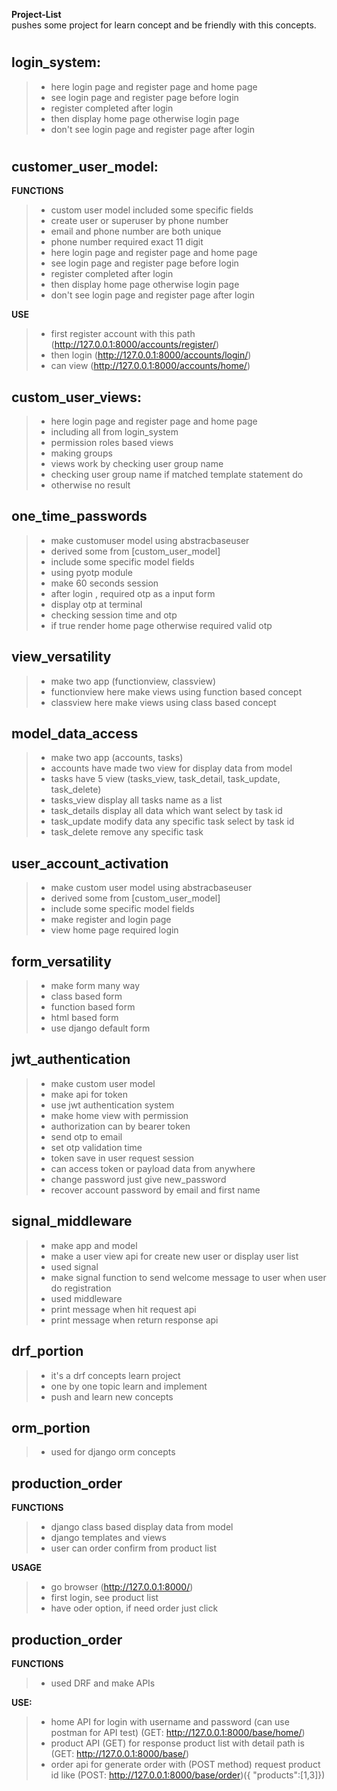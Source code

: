 **Project-List** <br>
pushes some project for learn concept and be friendly with this concepts.

#


## login_system:
>+ here login page and register page and home page
>+ see login page and register page before login
>+ register completed after login
>+ then display home page otherwise login page
>+ don't see login page and register page after login


#
## customer_user_model:

**FUNCTIONS**

>+ custom user model included some specific fields
>+ create user or superuser by phone number
>+ email and phone number are both unique
>+ phone number required exact 11 digit
>+ here login page and register page and home page
>+ see login page and register page before login
>+ register completed after login
>+ then display home page otherwise login page
>+ don't see login page and register page after login

**USE**

>+ first register account with this path (http://127.0.0.1:8000/accounts/register/)
>+ then login (http://127.0.0.1:8000/accounts/login/)
>+ can view (http://127.0.0.1:8000/accounts/home/)


## custom_user_views:
>+ here login page and register page and home page
>+ including all from login_system
>+ permission roles based views
>+ making groups
>+ views work by checking user group name
>+ checking user group name if matched template statement do
>+ otherwise no result


## one_time_passwords
>+ make customuser model using abstracbaseuser
>+ derived some from [custom_user_model]
>+ include some specific model fields
>+ using pyotp module
>+ make 60 seconds session
>+ after login , required otp as a input form
>+ display otp at terminal
>+ checking session time and otp
>+ if true render home page otherwise required valid otp



## view_versatility
>+ make two app (functionview, classview)
>+ functionview here make views using function based concept
>+ classview here make views using class based concept

## model_data_access
>+ make two app (accounts, tasks)
>+ accounts have made two view for display data from model
>+ tasks have 5 view (tasks_view, task_detail, task_update, task_delete)
>+ tasks_view display all tasks name as a list
>+ task_details display all data which want select by task id
>+ task_update modify data any specific task select by task id
>+ task_delete remove any specific task

## user_account_activation
>+ make custom user model using abstracbaseuser
>+ derived some from [custom_user_model]
>+ include some specific model fields
>+ make register and login page
>+ view home page required login

## form_versatility
>+ make form many way
>+ class based form
>+ function based form
>+ html based form
>+ use django default form

## jwt_authentication
>+ make custom user model
>+ make api for token
>+ use jwt authentication system
>+ make home view with permission
>+ authorization can by bearer token
>+ send otp to email
>+ set otp validation time
>+ token save in user request session
>+ can access token or payload data from anywhere
>+ change password just give new_password
>+ recover account password by email and first name

## signal_middleware
>+ make app and model
>+ make a user view api for create new user or display user list
>+ used signal
>+ make signal function to send welcome message to user when user do registration
>+ used middleware
>+ print message when hit request api
>+ print message when return response api

## drf_portion
>+ it's a drf concepts learn project
>+ one by one topic learn and implement
>+ push and learn new concepts

## orm_portion
>+ used for django orm concepts

## production_order

**FUNCTIONS**
>+ django class based display data from model
>+ django templates and views
>+ user can order confirm from product list

**USAGE**

>+ go browser (http://127.0.0.1:8000/)
>+ first login, see product list
>+ have oder option, if need order just click

## production_order

**FUNCTIONS**
>+ used DRF and make APIs

**USE:**
>+ home API for login with username and password (can use postman for API test) (GET: http://127.0.0.1:8000/base/home/)
>+ product API (GET) for response product list with detail path is (GET: http://127.0.0.1:8000/base/)
>+ order api for generate order with (POST method) request product id like (POST: http://127.0.0.1:8000/base/order)({ "products":[1,3]})
